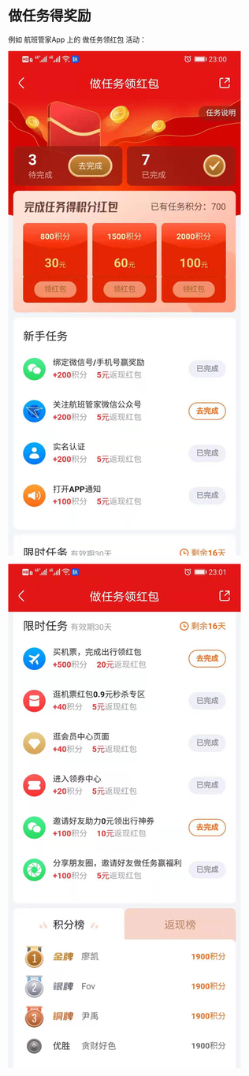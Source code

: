 # 做任务得奖励
例如 航班管家App 上的 做任务领红包 活动：

![task_1](../docs/images/task_award/task_1.jpeg)

![task_2](../docs/images/task_award/task_2.jpeg)

